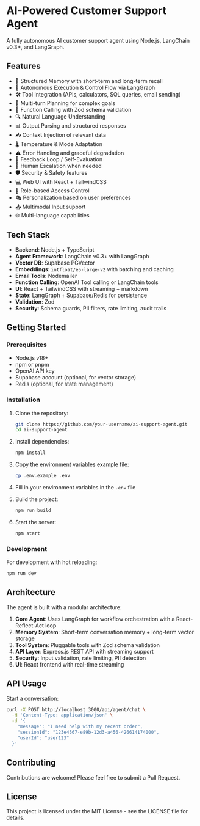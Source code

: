 # AI-Powered Customer Support Agent

A fully autonomous AI customer support agent using Node.js, LangChain v0.3+, and LangGraph.

## Features

- 🧠 Structured Memory with short-term and long-term recall
- 🔄 Autonomous Execution & Control Flow via LangGraph
- 🛠 Tool Integration (APIs, calculators, SQL queries, email sending)
- 📝 Multi-turn Planning for complex goals
- 🎯 Function Calling with Zod schema validation
- 🔍 Natural Language Understanding
- 📊 Output Parsing and structured responses
- 📥 Context Injection of relevant data
- 🌡️ Temperature & Mode Adaptation
- ⚠️ Error Handling and graceful degradation
- 🔄 Feedback Loop / Self-Evaluation
- 👤 Human Escalation when needed
- 🛡️ Security & Safety features
- 💻 Web UI with React + TailwindCSS
- 👥 Role-based Access Control
- 🎭 Personalization based on user preferences
- 📤 Multimodal Input support
- 🌐 Multi-language capabilities

## Tech Stack

- **Backend**: Node.js + TypeScript
- **Agent Framework**: LangChain v0.3+ with LangGraph
- **Vector DB**: Supabase PGVector
- **Embeddings**: `intfloat/e5-large-v2` with batching and caching
- **Email Tools**: Nodemailer
- **Function Calling**: OpenAI Tool calling or LangChain tools
- **UI**: React + TailwindCSS with streaming + markdown
- **State**: LangGraph + Supabase/Redis for persistence
- **Validation**: Zod
- **Security**: Schema guards, PII filters, rate limiting, audit trails

## Getting Started

### Prerequisites

- Node.js v18+
- npm or pnpm
- OpenAI API key
- Supabase account (optional, for vector storage)
- Redis (optional, for state management)

### Installation

1. Clone the repository:
   ```bash
   git clone https://github.com/your-username/ai-support-agent.git
   cd ai-support-agent
   ```

2. Install dependencies:
   ```bash
   npm install
   ```

3. Copy the environment variables example file:
   ```bash
   cp .env.example .env
   ```

4. Fill in your environment variables in the `.env` file

5. Build the project:
   ```bash
   npm run build
   ```

6. Start the server:
   ```bash
   npm start
   ```

### Development

For development with hot reloading:

```bash
npm run dev
```

## Architecture

The agent is built with a modular architecture:

1. **Core Agent**: Uses LangGraph for workflow orchestration with a React-Reflect-Act loop
2. **Memory System**: Short-term conversation memory + long-term vector storage
3. **Tool System**: Pluggable tools with Zod schema validation
4. **API Layer**: Express.js REST API with streaming support
5. **Security**: Input validation, rate limiting, PII detection
6. **UI**: React frontend with real-time streaming

## API Usage

Start a conversation:

```bash
curl -X POST http://localhost:3000/api/agent/chat \
  -H 'Content-Type: application/json' \
  -d '{
    "message": "I need help with my recent order",
    "sessionId": "123e4567-e89b-12d3-a456-426614174000",
    "userId": "user123"
  }'
```

## Contributing

Contributions are welcome! Please feel free to submit a Pull Request.

## License

This project is licensed under the MIT License - see the LICENSE file for details.